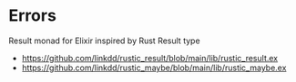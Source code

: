 # Errors



Result monad for Elixir inspired by Rust Result type
- https://github.com/linkdd/rustic_result/blob/main/lib/rustic_result.ex
- https://github.com/linkdd/rustic_maybe/blob/main/lib/rustic_maybe.ex